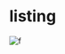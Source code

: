 # listing 

![f](https://github.com/netology-code/ra16-homeworks/blob/master/props/listing/assets/preview.png)
